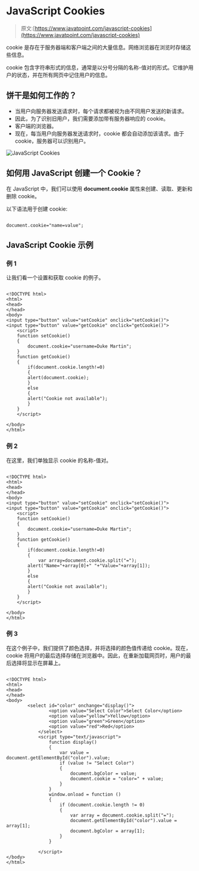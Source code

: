 # JavaScript Cookies

> 原文:[https://www.javatpoint.com/javascript-cookies](https://www.javatpoint.com/javascript-cookies)

cookie 是存在于服务器端和客户端之间的大量信息。网络浏览器在浏览时存储这些信息。

cookie 包含字符串形式的信息，通常是以分号分隔的名称-值对的形式。它维护用户的状态，并在所有网页中记住用户的信息。

## 饼干是如何工作的？

*   当用户向服务器发送请求时，每个请求都被视为由不同用户发送的新请求。
*   因此，为了识别旧用户，我们需要添加带有服务器响应的 cookie。
*   客户端的浏览器。
*   现在，每当用户向服务器发送请求时，cookie 都会自动添加该请求。由于 cookie，服务器可以识别用户。

![JavaScript Cookies](../Images/1eb4f096e921f9526001c9a8c8d2bddd.png)

## 如何用 JavaScript 创建一个 Cookie？

在 JavaScript 中，我们可以使用 **document.cookie** 属性来创建、读取、更新和删除 cookie。

以下语法用于创建 cookie:

```

document.cookie="name=value";

```

## JavaScript Cookie 示例

### 例 1

让我们看一个设置和获取 cookie 的例子。

```

<!DOCTYPE html>
<html>
<head>
</head>
<body>
<input type="button" value="setCookie" onclick="setCookie()">
<input type="button" value="getCookie" onclick="getCookie()">
    <script>
    function setCookie()
    {
        document.cookie="username=Duke Martin";
    }
    function getCookie()
    {
        if(document.cookie.length!=0)
        {
        alert(document.cookie);
        }
        else
        {
        alert("Cookie not available");
        }
    }
    </script>

</body>
</html>

```

### 例 2

在这里，我们单独显示 cookie 的名称-值对。

```

<!DOCTYPE html>
<html>
<head>
</head>
<body>
<input type="button" value="setCookie" onclick="setCookie()">
<input type="button" value="getCookie" onclick="getCookie()">
    <script>
    function setCookie()
    {
        document.cookie="username=Duke Martin";
    }
    function getCookie()
    {
        if(document.cookie.length!=0)
        {
            var array=document.cookie.split("=");
        alert("Name="+array[0]+" "+"Value="+array[1]);
        }
        else
        {
        alert("Cookie not available");
        }
    }
    </script>

</body>
</html>

```

### 例 3

在这个例子中，我们提供了颜色选择，并将选择的颜色值传递给 cookie。现在，cookie 将用户的最后选择存储在浏览器中。因此，在重新加载网页时，用户的最后选择将显示在屏幕上。

```

<!DOCTYPE html>
<html>
<head>
</head>
<body>
        <select id="color" onchange="display()">
                <option value="Select Color">Select Color</option>
                <option value="yellow">Yellow</option>
                <option value="green">Green</option>
                <option value="red">Red</option>
            </select>
            <script type="text/javascript">
                function display()
                {
                    var value = document.getElementById("color").value;
                    if (value != "Select Color")
                    {
                        document.bgColor = value;
                        document.cookie = "color=" + value;
                    }
                }
                window.onload = function ()
                {
                    if (document.cookie.length != 0)
                    {
                        var array = document.cookie.split("=");
                        document.getElementById("color").value = array[1];
                        document.bgColor = array[1];
                    }
                }

            </script>
</body>
</html>

```